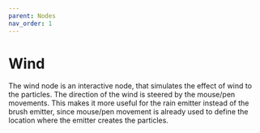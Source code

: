 ```yaml
---
parent: Nodes
nav_order: 1
---
```

# Wind

The wind node is an interactive node, that simulates the effect of wind to the particles. The direction of the wind
is steered by the mouse/pen movements. This makes it more useful for the rain emitter instead of the brush emitter,
since mouse/pen movement is already used to define the location where the emitter creates the particles.